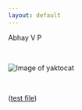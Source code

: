 ```yaml
---
layout: default
---
```


Abhay V P

<br>

![Image of yaktocat](https://octodex.github.com/images/yaktocat.png)

<br>

([test file](https://github.com))
